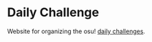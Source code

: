 # Daily Challenge

Website for organizing the osu! [daily challenges](https://osu.ppy.sh/wiki/en/Gameplay/Daily_challenge).
